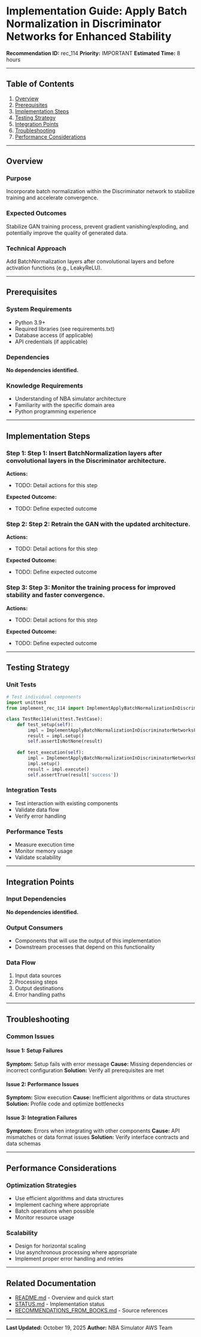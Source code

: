 # Implementation Guide: Apply Batch Normalization in Discriminator Networks for Enhanced Stability

**Recommendation ID:** rec_114
**Priority:** IMPORTANT
**Estimated Time:** 8 hours

---

## Table of Contents

1. [Overview](#overview)
2. [Prerequisites](#prerequisites)
3. [Implementation Steps](#implementation-steps)
4. [Testing Strategy](#testing-strategy)
5. [Integration Points](#integration-points)
6. [Troubleshooting](#troubleshooting)
7. [Performance Considerations](#performance-considerations)

---

## Overview

### Purpose

Incorporate batch normalization within the Discriminator network to stabilize training and accelerate convergence.

### Expected Outcomes

Stabilize GAN training process, prevent gradient vanishing/exploding, and potentially improve the quality of generated data.

### Technical Approach

Add BatchNormalization layers after convolutional layers and before activation functions (e.g., LeakyReLU).

---

## Prerequisites

### System Requirements

- Python 3.9+
- Required libraries (see requirements.txt)
- Database access (if applicable)
- API credentials (if applicable)

### Dependencies

**No dependencies identified.**

### Knowledge Requirements

- Understanding of NBA simulator architecture
- Familiarity with the specific domain area
- Python programming experience

---

## Implementation Steps

### Step 1: Step 1: Insert BatchNormalization layers after convolutional layers in the Discriminator architecture.

**Actions:**
- TODO: Detail actions for this step

**Expected Outcome:**
- TODO: Define expected outcome

### Step 2: Step 2: Retrain the GAN with the updated architecture.

**Actions:**
- TODO: Detail actions for this step

**Expected Outcome:**
- TODO: Define expected outcome

### Step 3: Step 3: Monitor the training process for improved stability and faster convergence.

**Actions:**
- TODO: Detail actions for this step

**Expected Outcome:**
- TODO: Define expected outcome



---

## Testing Strategy

### Unit Tests

```python
# Test individual components
import unittest
from implement_rec_114 import ImplementApplyBatchNormalizationInDiscriminatorNetworksForEnhancedStability

class TestRec114(unittest.TestCase):
    def test_setup(self):
        impl = ImplementApplyBatchNormalizationInDiscriminatorNetworksForEnhancedStability()
        result = impl.setup()
        self.assertIsNotNone(result)
    
    def test_execution(self):
        impl = ImplementApplyBatchNormalizationInDiscriminatorNetworksForEnhancedStability()
        impl.setup()
        result = impl.execute()
        self.assertTrue(result['success'])
```

### Integration Tests

- Test interaction with existing components
- Validate data flow
- Verify error handling

### Performance Tests

- Measure execution time
- Monitor memory usage
- Validate scalability

---

## Integration Points

### Input Dependencies

**No dependencies identified.**

### Output Consumers

- Components that will use the output of this implementation
- Downstream processes that depend on this functionality

### Data Flow

1. Input data sources
2. Processing steps
3. Output destinations
4. Error handling paths

---

## Troubleshooting

### Common Issues

#### Issue 1: Setup Failures

**Symptom:** Setup fails with error message
**Cause:** Missing dependencies or incorrect configuration
**Solution:** Verify all prerequisites are met

#### Issue 2: Performance Issues

**Symptom:** Slow execution
**Cause:** Inefficient algorithms or data structures
**Solution:** Profile code and optimize bottlenecks

#### Issue 3: Integration Failures

**Symptom:** Errors when integrating with other components
**Cause:** API mismatches or data format issues
**Solution:** Verify interface contracts and data schemas

---

## Performance Considerations

### Optimization Strategies

- Use efficient algorithms and data structures
- Implement caching where appropriate
- Batch operations when possible
- Monitor resource usage

### Scalability

- Design for horizontal scaling
- Use asynchronous processing where appropriate
- Implement proper error handling and retries

---

## Related Documentation

- [README.md](README.md) - Overview and quick start
- [STATUS.md](STATUS.md) - Implementation status
- [RECOMMENDATIONS_FROM_BOOKS.md](RECOMMENDATIONS_FROM_BOOKS.md) - Source references

---

**Last Updated:** October 19, 2025
**Author:** NBA Simulator AWS Team
